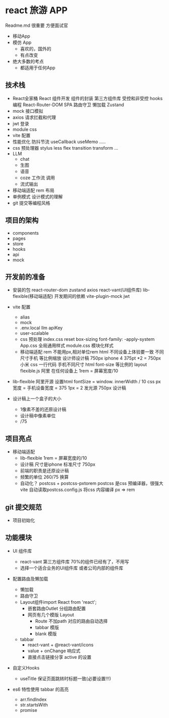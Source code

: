 # react 旅游 APP
Readme.md 很重要 方便面试官
- 移动App
- 模仿 App
    - 喜欢的，国外的
    - 有点改变
- 绝大多数的考点
    - 都适用于任何App

## 技术栈
- React全家桶
    React 组件开发
    组件的封装
    第三方组件库 
    受控和非受控
    hooks编程
    React-Router-DOM
        SPA
        路由守卫
        懒加载
    Zustand
- mock 接口模拟
- axios 请求拦截和代理
- jwt 登录 
- module css
- vite 配置
- 性能优化
    防抖节流
    useCallback useMemo .....
- css 预处理器  stylus less
    flex transition transform ...
- LLM
    - chat
    - 生图
    - 语音
    - coze  工作流 调用 
    - 流式输出
- 移动端适配
    rem 布局
- 单例模式 设计模式的理解
- git 提交等编程风格
## 项目的架构
- components
- pages
- store
- hooks
- api
- mock

## 开发前的准备
- 安装的包
    react-router-dom zustand axios 
     react-vant(UI组件库) lib-flexible(移动端适配)
    开发期间的依赖
    vite-plugin-mock jwt 
- vite 配置 
    - alias
    - mock
    - .env.local
    llm apiKey 
    - user-scalable
    - css 预处理
        index.css reset
        box-sizing  font-family: -apply-system
        App.css  全局通用样式
        module.css 模块化样式
    - 移动端适配 rem 
        不能用px,相对单位rem html 
        不同设备上体验要一致
        不同尺寸手机 等比例缩放
        设计师设计稿 750px iphone 4 375pt *2 = 750px
        小米 
        css 一行代码   手机不同尺寸 html font-size 等比例的
        layout
        flexible.js 阿里 在任何设备上
        1rem = 屏幕宽度/10
- lib-flexible
    阿里开源
    设置html fontSize = window.
    innerWidth / 10
    css px 宽度 = 手机设备宽度 = 375
    1px = 2 发光源
    750px 设计稿

- 设计稿上一个盒子的大小
    - 1像素不差的还原设计稿
    - 设计稿中像素单位
    - /75

## 项目亮点
- 移动端适配
    - lib-flexible 1rem = 屏幕宽度的/10
    - 设计稿 尺寸是iphone 标准尺寸 750px
    - 前端的职责是还原设计稿
    - 频繁的单位 260/75 换算
    - 自动化？
        postcss + postcss-pxtorem
        postcss 是css 预编译器，很强大
        vite 自动读取postcss.config.js 将css 内容编译
        px => rem
## git 提交规范
- 项目初始化
## 功能模块
- UI 组件库
    - react-vant  第三方组件库 70%的组件已经有了，不用写
    - 选择一个适合业务的UI组件库 或者公司内部的组件库
- 配置路由及懒加载
    - 懒加载
    - 路由守卫
    - Layout组件import React from 'react';
        - 嵌套路由Outlet 分组路由配置
        - 网页有几个模版 Layout
            - Route 不加path 对应的路由自动选择
            - tabbar 模版
            - blank 模版
    - tabbar
        - react-vant + @react-vant/icons
        - value + onChange 响应式
        - 直接点击链接分享 active 的设置

- 自定义Hooks
    - useTitle 保证页面跳转时标题一致(必要设置!!!)

- es6 特性使用
    tabbar 的高亮
    - arr.findIndex
    - str.startsWith
    - promise
